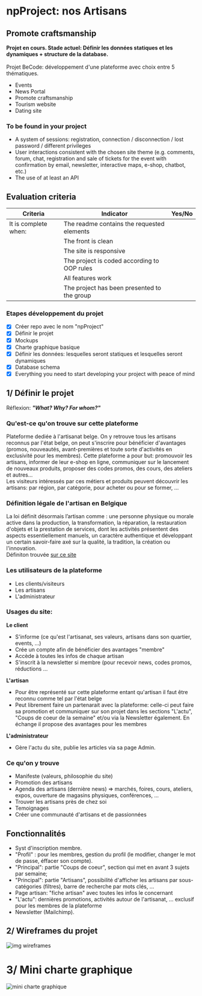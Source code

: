 # npProject: nos Artisans
## Promote craftsmanship

**Projet en cours. Stade actuel: Définir les données statiques et les dynamiques + structure de la database.** <br/><br/>
Projet BeCode: développement d'une plateforme avec choix entre 5 thématiques.
* Events
* News Portal
* Promote craftsmanship
* Tourism website
* Dating site

### To be found in your project

- A system of sessions: registration, connection / disconnection / lost password / different privileges
- User interactions consistent with the chosen site theme (e.g. comments, forum, chat, registration and sale of tickets for the event with confirmation by email, newsletter, interactive maps, e-shop, chatbot, etc.)
- The use of at least an API


## Evaluation criteria
| Criteria             | Indicator                                   | Yes/No |
| -------------------- | ------------------------------------------- | ------ |
| It is complete when: | The readme contains the requested elements  |        |
|                      | The front is clean                          |        |
|                      | The site is responsive                      |        |
|                      | The project is coded according to OOP rules |        |
|                      | All features work                           |        |
|                      | The project has been presented to the group |        |


### Etapes développement du projet
- [x] Créer repo avec le nom "npProject"
- [x] Définir le projet 
- [x] Mockups
- [x] Charte graphique basique
- [x] Définir les données: lesquelles seront statiques et lesquelles seront dynamiques
- [x] Database schema
- [x] Everything you need to start developing your project with peace of mind

## 1/ Définir le projet
Réflexion: **_"What? Why? For whom?"_**

### Qu'est-ce qu'on trouve sur cette plateforme
Plateforme dediée à l'artisanat belge. On y retrouve tous les artisans reconnus par l'état belge, on peut s'inscrire pour bénéficier d'avantages (promos, nouveautés, avant-premières et toute sorte d'activités en exclusivité pour les membres). Cette plateforme a pour but: promouvoir les artisans, informer de leur e-shop en ligne, communiquer sur le lancement de nouveaux produits, proposer des codes promos, des cours, des ateliers et autres...  <br/>
Les visiteurs intéressés par ces métiers et produits peuvent découvrir les artisans: par région, par catégorie, pour acheter ou pour se former, ... 

### Définition légale de l'artisan en Belgique
La loi définit désormais l’artisan comme : une personne physique ou morale active dans la production, la transformation, la réparation, la restauration d'objets et la prestation de services, dont les activités présentent des aspects essentiellement manuels, un caractère authentique et développant un certain savoir-faire axé sur la qualité, la tradition, la création ou l'innovation.  <br/>
Définiton trouvée [sur ce site](https://regartisans.economie.fgov.be/regartisans/search?lang=fr&form=)

### Les utilisateurs de la plateforme
* Les clients/visiteurs
* Les artisans 
* L'administrateur 

### Usages du site:
**Le client**
- S'informe (ce qu'est l'artisanat, ses valeurs, artisans dans son quartier, events, ...)
- Crée un compte afin de bénéficier des avantages "membre"
- Accède à toutes les infos de chaque artisan 
- S'inscrit à la newsletter si membre (pour recevoir news, codes promos, réductions ...

**L'artisan**
- Pour être représenté sur cette plateforme entant qu'artisan il faut être reconnu comme tel par l'état belge
- Peut librement faire un partenarait avec la plateforme: celle-ci peut faire sa promotion et communiquer sur son projet dans les sections "L'actu", "Coups de coeur de la semaine" et/ou via la Newsletter également. En échange il propose des avantages pour les membres

**L'administrateur**
- Gère l'actu du site, publie les articles via sa page Admin.

### Ce qu'on y trouve
* Manifeste (valeurs, philosophie du site)
* Promotion des artisans
* Agenda des artisans (dernière news) => marchés, foires, cours, ateliers, expos, ouverture de magasins physiques, conférences, ...
* Trouver les artisans près de chez soi
* Temoignages
* Créer une communauté d'artisans et de passionnées

## Fonctionnalités
* Syst d'inscription membre.
* "Profil" : pour les membres, gestion du profil (le modifier, changer le mot de passe, éffacer son compte). 
* "Principal": partie "Coups de coeur", section qui met en avant 3 sujets par semaine;
* "Principal": partie "Artisans", possibilité d'afficher les artisans par sous-catégories (filtres), barre de recherche par mots clés, ...
* Page artisan: "fiche artisan" avec toutes les infos le concernant
* "L'actu": dernières promotions, activités autour de l'artisanat, ... exclusif pour les membres de la plateforme
* Newsletter (Mailchimp).

## 2/ Wireframes du projet

![img wireframes](https://github.com/ClaraCliment/npProject/blob/main/NosArtisans_wireframes_resized2.png?raw=true)

# 3/ Mini charte graphique

![mini charte graphique](https://github.com/ClaraCliment/npProject/blob/main/CharteGraphiqueNosArtisans.png?raw=true)
